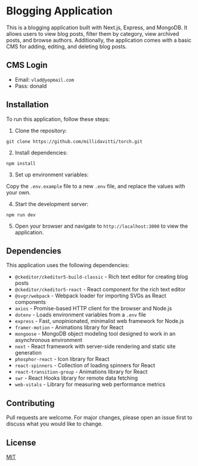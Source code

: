 # Blogging Application

This is a blogging application built with Next.js, Express, and MongoDB. It allows users to view blog posts, filter them by category, view archived posts, and browse authors. Additionally, the application comes with a basic CMS for adding, editing, and deleting blog posts.

## CMS Login

- Email: `vlad@yopmail.com`
- Pass: donald

## Installation

To run this application, follow these steps:

1.  Clone the repository:

`git clone https://github.com/millidavitti/torch.git`

2.  Install dependencies:

`npm install`

3.  Set up environment variables:

Copy the `.env.example` file to a new `.env` file, and replace the values with your own.

4.  Start the development server:

`npm run dev`

5.  Open your browser and navigate to `http://localhost:3000` to view the application.

## Dependencies

This application uses the following dependencies:

- `@ckeditor/ckeditor5-build-classic` - Rich text editor for creating blog posts
- `@ckeditor/ckeditor5-react` - React component for the rich text editor
- `@svgr/webpack` - Webpack loader for importing SVGs as React components
- `axios` - Promise-based HTTP client for the browser and Node.js
- `dotenv` - Loads environment variables from a `.env` file
- `express` - Fast, unopinionated, minimalist web framework for Node.js
- `framer-motion` - Animations library for React
- `mongoose` - MongoDB object modeling tool designed to work in an asynchronous environment
- `next` - React framework with server-side rendering and static site generation
- `phosphor-react` - Icon library for React
- `react-spinners` - Collection of loading spinners for React
- `react-transition-group` - Animations library for React
- `swr` - React Hooks library for remote data fetching
- `web-vitals` - Library for measuring web performance metrics

## Contributing

Pull requests are welcome. For major changes, please open an issue first to discuss what you would like to change.

## License

[MIT](https://choosealicense.com/licenses/mit/)
